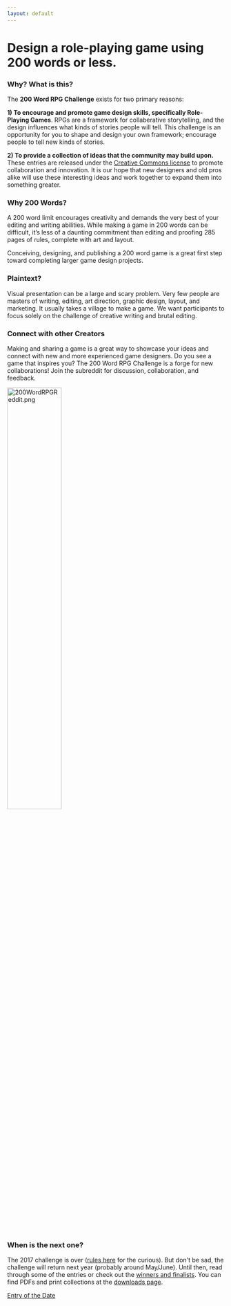 ```yaml
---
layout: default
---
```

# Design a role-playing game using 200 words or less.

### Why? What is this?

The **200 Word RPG Challenge** exists for two primary reasons:

**1) To encourage and promote game design skills, specifically Role-Playing Games**. RPGs are a framework for collaberative storytelling, and the design influences what kinds of stories people will tell. This challenge is an opportunity for you to shape and design your own framework; encourage people to tell new kinds of stories.

**2) To provide a collection of ideas that the community may build upon.** These entries are released under the [Creative Commons license]({{site.baseurl}}/licensing) to promote collaboration and innovation. It is our hope that new designers and old pros alike will use these interesting ideas and work together to expand them into something greater.

### Why 200 Words?

A 200 word limit encourages creativity and demands the very best of your editing and writing abilities. While making a game in 200 words can be difficult, it’s less of a daunting commitment than editing and proofing 285 pages of rules, complete with art and layout.

Conceiving, designing, and publishing a 200 word game is a great first step toward completing larger game design projects.

### Plaintext?

Visual presentation can be a large and scary problem. Very few people are masters of writing, editing, art direction, graphic design, layout, and marketing. It usually takes a village to make a game. We want participants to focus solely on the challenge of creative writing and brutal editing.

### Connect with other Creators

Making and sharing a game is a great way to showcase your ideas and connect with new and more experienced game designers. Do you see a game that inspires you? The 200 Word RPG Challenge is a forge for new collaborations! Join the subreddit for discussion, collaboration, and feedback.

<a href="https://www.reddit.com/r/200wordrpg/"><img src="{{site.baseurl}}/assets/images/200wordreddit.png" style="width:50%" alt="200WordRPGReddit.png"></a>

### When is the next one?

The 2017 challenge is over ([rules here](https://github.com/200WordRPG/200wordrpg.github.io/blob/eb1707f46f7ad28fdd75c0df9664c90707823a70/index.md) for the curious). But don't be sad, the challenge will return next year (probably around May/June). Until then, read through some of the entries or check out the [winners and finalists]({{site.baseurl}}/winners). You can find PDFs and print collections at the [downloads page]({{site.baseurl}}/downloads).

<a class="twitter-timeline" data-tweet-limit="1" data-chrome="noheader nofooter noscrollbar" data-dnt="true" href="https://twitter.com/200WordRPG">Entry of the Date</a> <script async src="//platform.twitter.com/widgets.js" charset="utf-8"></script>
